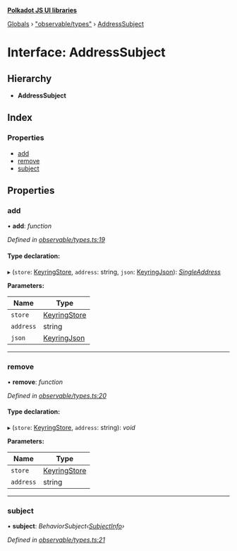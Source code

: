 **[Polkadot JS UI libraries](../README.md)**

[Globals](../globals.md) › [&quot;observable/types&quot;](../modules/_observable_types_.md) › [AddressSubject](_observable_types_.addresssubject.md)

# Interface: AddressSubject

## Hierarchy

* **AddressSubject**

## Index

### Properties

* [add](_observable_types_.addresssubject.md#add)
* [remove](_observable_types_.addresssubject.md#remove)
* [subject](_observable_types_.addresssubject.md#subject)

## Properties

###  add

• **add**: *function*

*Defined in [observable/types.ts:19](https://github.com/polkadot-js/ui/blob/800700d/packages/ui-keyring/src/observable/types.ts#L19)*

#### Type declaration:

▸ (`store`: [KeyringStore](_types_.keyringstore.md), `address`: string, `json`: [KeyringJson](_types_.keyringjson.md)): *[SingleAddress](_observable_types_.singleaddress.md)*

**Parameters:**

Name | Type |
------ | ------ |
`store` | [KeyringStore](_types_.keyringstore.md) |
`address` | string |
`json` | [KeyringJson](_types_.keyringjson.md) |

___

###  remove

• **remove**: *function*

*Defined in [observable/types.ts:20](https://github.com/polkadot-js/ui/blob/800700d/packages/ui-keyring/src/observable/types.ts#L20)*

#### Type declaration:

▸ (`store`: [KeyringStore](_types_.keyringstore.md), `address`: string): *void*

**Parameters:**

Name | Type |
------ | ------ |
`store` | [KeyringStore](_types_.keyringstore.md) |
`address` | string |

___

###  subject

• **subject**: *BehaviorSubject‹[SubjectInfo](_observable_types_.subjectinfo.md)›*

*Defined in [observable/types.ts:21](https://github.com/polkadot-js/ui/blob/800700d/packages/ui-keyring/src/observable/types.ts#L21)*